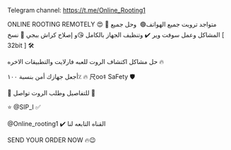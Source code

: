 Telegram channel:
https://t.me/Online_Rooting1

ONLINE ROOTING REMOTELY 😍
📱 متواجد ترويت جميع الهواتف🟢  وحل
جميع المشاكل وعمل سوفت وير ✔️ وتنظيف
الجهاز بالكامل 😘و إصلاح كراش ببجي 📱 نسخ [ 32bit ] 🛠

حل مشاكل اكتشاف الروت للعبه فارلايت والتطبيقات الاخره 🔥

أجعل جهازك أمن بنسبة ١٠٠٪ 🔥 尺ooｷ SaFety 🛡

🔰 للتفاصيل وطلب الروت تواصل 🔰 


⭐ @SIP_I ✅

@Online_rooting1 ✔️ القناه التابعه لنا

SEND YOUR ORDER NOW 🔥😉